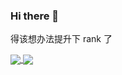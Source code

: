 ### Hi there 👋

得该想办法提升下 rank 了

<div>
  <a href="https://github.com/anuraghazra/github-readme-stats">
    <img align="center" src="https://github-readme-stats.vercel.app/api?username=shaddollxz&show_icons=true&theme=radical" />
  </a>

  <a href="https://github.com/anuraghazra/convoychat">
    <img align="center" src="https://github-readme-stats.vercel.app/api/top-langs/?username=shaddollxz&count_private=true&theme=radical&size_weight=0.5&count_weight=0.5&hide=css,html" />
  </a>
</div>
